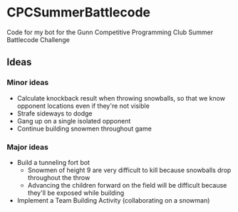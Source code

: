 # CPCSummerBattlecode
Code for my bot for the Gunn Competitive Programming Club Summer Battlecode Challenge


## Ideas
### Minor ideas
* Calculate knockback result when throwing snowballs, so that we know opponent locations even if they're not visible
* Strafe sideways to dodge
* Gang up on a single isolated opponent
* Continue building snowmen throughout game

### Major ideas
* Build a tunneling fort bot
  * Snowmen of height 9 are very difficult to kill because snowballs drop throughout the throw
  * Advancing the children forward on the field will be difficult because they'll be exposed while building
* Implement a Team Building Activity (collaborating on a snowman)